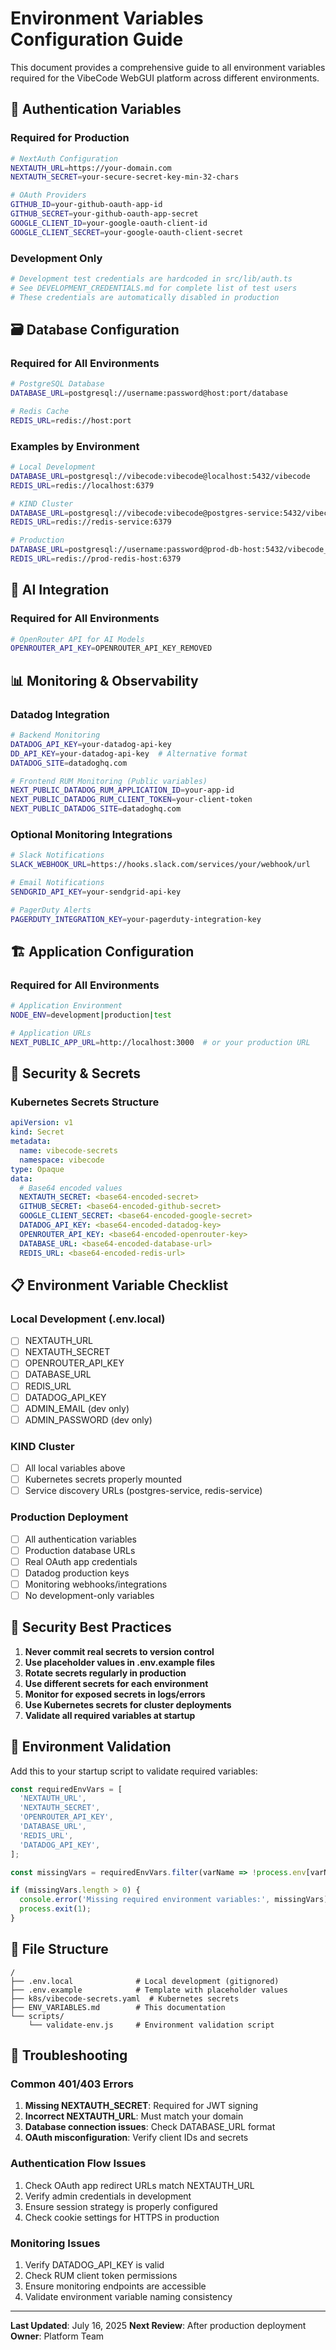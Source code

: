 # Environment Variables Configuration Guide

This document provides a comprehensive guide to all environment variables required for the VibeCode WebGUI platform across different environments.

## 🔑 Authentication Variables

### Required for Production
```bash
# NextAuth Configuration
NEXTAUTH_URL=https://your-domain.com
NEXTAUTH_SECRET=your-secure-secret-key-min-32-chars

# OAuth Providers
GITHUB_ID=your-github-oauth-app-id
GITHUB_SECRET=your-github-oauth-app-secret
GOOGLE_CLIENT_ID=your-google-oauth-client-id
GOOGLE_CLIENT_SECRET=your-google-oauth-client-secret
```

### Development Only
```bash
# Development test credentials are hardcoded in src/lib/auth.ts
# See DEVELOPMENT_CREDENTIALS.md for complete list of test users
# These credentials are automatically disabled in production
```

## 🗃️ Database Configuration

### Required for All Environments
```bash
# PostgreSQL Database
DATABASE_URL=postgresql://username:password@host:port/database

# Redis Cache
REDIS_URL=redis://host:port
```

### Examples by Environment
```bash
# Local Development
DATABASE_URL=postgresql://vibecode:vibecode@localhost:5432/vibecode
REDIS_URL=redis://localhost:6379

# KIND Cluster
DATABASE_URL=postgresql://vibecode:vibecode@postgres-service:5432/vibecode
REDIS_URL=redis://redis-service:6379

# Production
DATABASE_URL=postgresql://username:password@prod-db-host:5432/vibecode_prod
REDIS_URL=redis://prod-redis-host:6379
```

## 🤖 AI Integration

### Required for All Environments
```bash
# OpenRouter API for AI Models
OPENROUTER_API_KEY=OPENROUTER_API_KEY_REMOVED
```

## 📊 Monitoring & Observability

### Datadog Integration
```bash
# Backend Monitoring
DATADOG_API_KEY=your-datadog-api-key
DD_API_KEY=your-datadog-api-key  # Alternative format
DATADOG_SITE=datadoghq.com

# Frontend RUM Monitoring (Public variables)
NEXT_PUBLIC_DATADOG_RUM_APPLICATION_ID=your-app-id
NEXT_PUBLIC_DATADOG_RUM_CLIENT_TOKEN=your-client-token
NEXT_PUBLIC_DATADOG_SITE=datadoghq.com
```

### Optional Monitoring Integrations
```bash
# Slack Notifications
SLACK_WEBHOOK_URL=https://hooks.slack.com/services/your/webhook/url

# Email Notifications
SENDGRID_API_KEY=your-sendgrid-api-key

# PagerDuty Alerts
PAGERDUTY_INTEGRATION_KEY=your-pagerduty-integration-key
```

## 🏗️ Application Configuration

### Required for All Environments
```bash
# Application Environment
NODE_ENV=development|production|test

# Application URLs
NEXT_PUBLIC_APP_URL=http://localhost:3000  # or your production URL
```

## 🔐 Security & Secrets

### Kubernetes Secrets Structure
```yaml
apiVersion: v1
kind: Secret
metadata:
  name: vibecode-secrets
  namespace: vibecode
type: Opaque
data:
  # Base64 encoded values
  NEXTAUTH_SECRET: <base64-encoded-secret>
  GITHUB_SECRET: <base64-encoded-github-secret>
  GOOGLE_CLIENT_SECRET: <base64-encoded-google-secret>
  DATADOG_API_KEY: <base64-encoded-datadog-key>
  OPENROUTER_API_KEY: <base64-encoded-openrouter-key>
  DATABASE_URL: <base64-encoded-database-url>
  REDIS_URL: <base64-encoded-redis-url>
```

## 📋 Environment Variable Checklist

### Local Development (.env.local)
- [ ] NEXTAUTH_URL
- [ ] NEXTAUTH_SECRET
- [ ] OPENROUTER_API_KEY
- [ ] DATABASE_URL
- [ ] REDIS_URL
- [ ] DATADOG_API_KEY
- [ ] ADMIN_EMAIL (dev only)
- [ ] ADMIN_PASSWORD (dev only)

### KIND Cluster
- [ ] All local variables above
- [ ] Kubernetes secrets properly mounted
- [ ] Service discovery URLs (postgres-service, redis-service)

### Production Deployment
- [ ] All authentication variables
- [ ] Production database URLs
- [ ] Real OAuth app credentials
- [ ] Datadog production keys
- [ ] Monitoring webhooks/integrations
- [ ] No development-only variables

## 🚨 Security Best Practices

1. **Never commit real secrets to version control**
2. **Use placeholder values in .env.example files**
3. **Rotate secrets regularly in production**
4. **Use different secrets for each environment**
5. **Monitor for exposed secrets in logs/errors**
6. **Use Kubernetes secrets for cluster deployments**
7. **Validate all required variables at startup**

## 🔧 Environment Validation

Add this to your startup script to validate required variables:

```typescript
const requiredEnvVars = [
  'NEXTAUTH_URL',
  'NEXTAUTH_SECRET',
  'OPENROUTER_API_KEY',
  'DATABASE_URL',
  'REDIS_URL',
  'DATADOG_API_KEY',
];

const missingVars = requiredEnvVars.filter(varName => !process.env[varName]);

if (missingVars.length > 0) {
  console.error('Missing required environment variables:', missingVars);
  process.exit(1);
}
```

## 📁 File Structure

```
/
├── .env.local              # Local development (gitignored)
├── .env.example            # Template with placeholder values
├── k8s/vibecode-secrets.yaml  # Kubernetes secrets
├── ENV_VARIABLES.md        # This documentation
└── scripts/
    └── validate-env.js     # Environment validation script
```

## 🐛 Troubleshooting

### Common 401/403 Errors
1. **Missing NEXTAUTH_SECRET**: Required for JWT signing
2. **Incorrect NEXTAUTH_URL**: Must match your domain
3. **Database connection issues**: Check DATABASE_URL format
4. **OAuth misconfiguration**: Verify client IDs and secrets

### Authentication Flow Issues
1. Check OAuth app redirect URLs match NEXTAUTH_URL
2. Verify admin credentials in development
3. Ensure session strategy is properly configured
4. Check cookie settings for HTTPS in production

### Monitoring Issues
1. Verify DATADOG_API_KEY is valid
2. Check RUM client token permissions
3. Ensure monitoring endpoints are accessible
4. Validate environment variable naming consistency

---

**Last Updated**: July 16, 2025
**Next Review**: After production deployment
**Owner**: Platform Team
